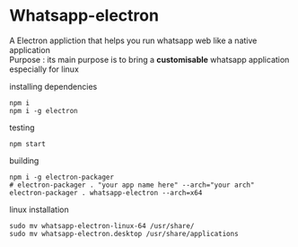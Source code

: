 # Whatsapp-electron
A Electron appliction that helps you run whatsapp web like a native application
<br>
Purpose : its main purpose is to bring a <b>customisable</b> whatsapp application especially for linux

installing dependencies
```
npm i
npm i -g electron
```

testing
```
npm start
```
building
```
npm i -g electron-packager
# electron-packager . "your app name here" --arch="your arch"
electron-packager . whatsapp-electron --arch=x64
```
linux installation
```
sudo mv whatsapp-electron-linux-64 /usr/share/
sudo mv whatsapp-electron.desktop /usr/share/applications
```

